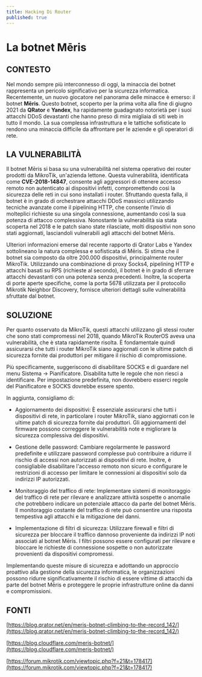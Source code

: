 ```yaml
---
title: Hacking Di Router
published: true
---
```

# La botnet Mēris

## CONTESTO

Nel mondo sempre più interconnesso di oggi, la minaccia dei botnet rappresenta un pericolo significativo per la sicurezza informatica. Recentemente, un nuovo giocatore nel panorama delle minacce è emerso: il botnet **Mēris**. Questo botnet, scoperto per la prima volta alla fine di giugno 2021 da **QRator** e **Yandex**, ha rapidamente guadagnato notorietà per i suoi attacchi DDoS devastanti che hanno preso di mira migliaia di siti web in tutto il mondo. La sua complessa infrastruttura e le tattiche sofisticate lo rendono una minaccia difficile da affrontare per le aziende e gli operatori di rete.

## LA VULNERABILITÀ

Il botnet Mēris si basa su una vulnerabilità nel sistema operativo dei router prodotti da MikroTik, un'azienda lettone. Questa vulnerabilità, identificata come **CVE-2018-14847**, consente agli aggressori di ottenere accesso remoto non autenticato ai dispositivi infetti, compromettendo così la sicurezza delle reti in cui sono installati i router. Sfruttando questa falla, il botnet è in grado di orchestrare attacchi DDoS massicci utilizzando tecniche avanzate come il pipelining HTTP, che consente l'invio di molteplici richieste su una singola connessione, aumentando così la sua potenza di attacco complessiva. Nonostante la vulnerabilità sia stata scoperta nel 2018 e le patch siano state rilasciate, molti dispositivi non sono stati aggiornati, lasciandoli vulnerabili agli attacchi del botnet Mēris.

Ulteriori informazioni emerse dal recente rapporto di Qrator Labs e Yandex sottolineano la natura complessa e sofisticata di Mēris. Si stima che il botnet sia composto da oltre 200.000 dispositivi, principalmente router MikroTik. Utilizzando una combinazione di proxy Socks4, pipelining HTTP e attacchi basati su RPS (richieste al secondo), il botnet è in grado di sferrare attacchi devastanti con una potenza senza precedenti. Inoltre, la scoperta di porte aperte specifiche, come la porta 5678 utilizzata per il protocollo Mikrotik Neighbor Discovery, fornisce ulteriori dettagli sulle vulnerabilità sfruttate dal botnet.

## SOLUZIONE

Per quanto osservato da MikroTik, questi attacchi utilizzano gli stessi router che sono stati compromessi nel 2018, quando MikroTik RouterOS aveva una vulnerabilità, che è stata rapidamente risolta. È fondamentale quindi assicurarsi che tutti i router MikroTik siano aggiornati con le ultime patch di sicurezza fornite dai produttori per mitigare il rischio di compromissione.

Più specificamente, suggeriscono di disabilitare SOCKS e di guardare nel menu Sistema -> Pianificatore. Disabilita tutte le regole che non riesci a identificare. Per impostazione predefinita, non dovrebbero esserci regole del Pianificatore e SOCKS dovrebbe essere spento.

In aggiunta, consigliamo di:

- Aggiornamento dei dispositivi: È essenziale assicurarsi che tutti i dispositivi di rete, in particolare i router MikroTik, siano aggiornati con le ultime patch di sicurezza fornite dai produttori. Gli aggiornamenti del firmware possono correggere le vulnerabilità note e migliorare la sicurezza complessiva dei dispositivi.

- Gestione delle password: Cambiare regolarmente le password predefinite e utilizzare password complesse può contribuire a ridurre il rischio di accessi non autorizzati ai dispositivi di rete. Inoltre, è consigliabile disabilitare l'accesso remoto non sicuro e configurare le restrizioni di accesso per limitare le connessioni ai dispositivi solo da indirizzi IP autorizzati.

- Monitoraggio del traffico di rete: Implementare sistemi di monitoraggio del traffico di rete per rilevare e analizzare attività sospette o anomalie che potrebbero indicare un potenziale attacco da parte del botnet Mēris. Il monitoraggio costante del traffico di rete può consentire una risposta tempestiva agli attacchi e la mitigazione dei danni.

- Implementazione di filtri di sicurezza: Utilizzare firewall e filtri di sicurezza per bloccare il traffico dannoso proveniente da indirizzi IP noti associati al botnet Mēris. I filtri possono essere configurati per rilevare e bloccare le richieste di connessione sospette o non autorizzate provenienti da dispositivi compromessi.

Implementando queste misure di sicurezza e adottando un approccio proattivo alla gestione della sicurezza informatica, le organizzazioni possono ridurre significativamente il rischio di essere vittime di attacchi da parte del botnet Mēris e proteggere le proprie infrastrutture online da danni e compromissioni.

## FONTI

[https://blog.qrator.net/en/meris-botnet-climbing-to-the-record_142/](https://blog.qrator.net/en/meris-botnet-climbing-to-the-record_142/)

[https://blog.cloudflare.com/meris-botnet/](https://blog.cloudflare.com/meris-botnet/)

[https://forum.mikrotik.com/viewtopic.php?f=21&t=178417](https://forum.mikrotik.com/viewtopic.php?f=21&t=178417)